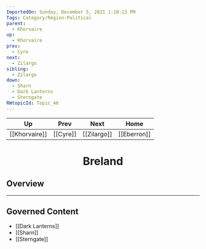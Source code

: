 ```yaml
---
ImportedOn: Sunday, December 5, 2021 1:10:13 PM
Tags: Category/Region-Political
parent:
  - Khorvaire
up:
  - Khorvaire
prev:
  - Cyre
next:
  - Zilargo
sibling:
  - Zilargo
down:
  - Sharn
  - Dark Lanterns
  - Sterngate
RWtopicId: Topic_46
---
```


| Up | Prev | Next | Home |
|----|------|------|------|
| [[Khorvaire]] | [[Cyre]] | [[Zilargo]] | [[Eberron]] |

# <center>Breland</center>

## Overview


---
## Governed Content
- [[Dark Lanterns]]
- [[Sharn]]
- [[Sterngate]]

